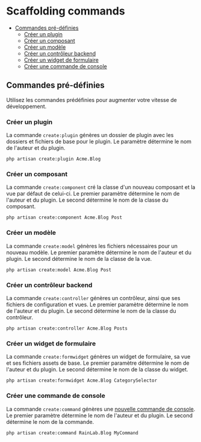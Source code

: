 # Scaffolding commands

- [Commandes pré-définies](#scaffolding-commands)
    - [Créer un plugin](#scaffold-create-plugin)
    - [Créer un composant](#scaffold-create-component)
    - [Créer un modèle](#scaffold-create-model)
    - [Créer un contrôleur backend](#scaffold-create-controller)
    - [Créer un widget de formulaire](#scaffold-create-formwidget)
    - [Créer une commande de console](#scaffold-create-command)

<a name="scaffolding-commands"></a>
## Commandes pré-définies

Utilisez les commandes prédéfinies pour augmenter votre vitesse de développement.

<a name="scaffold-create-plugin"></a>
### Créer un plugin

La commande `create:plugin` génères un dossier de plugin avec les dossiers et fichiers de base pour le plugin. Le
paramètre détermine le nom de l'auteur et du plugin.

    php artisan create:plugin Acme.Blog

<a name="scaffold-create-component"></a>
### Créer un composant

La commande `create:component` cré la classe d'un nouveau composant et la vue par défaut de celui-ci. Le premier
paramètre détermine le nom de l'auteur et du plugin. Le second détermine le nom de la classe du composant.

    php artisan create:component Acme.Blog Post

<a name="scaffold-create-model"></a>
### Créer un modèle

La commande `create:model` génères les fichiers nécessaires pour un nouveau modèle. Le premier paramètre détermine le
nom de l'auteur et du plugin. Le second détermine le nom de la classe de la vue.

    php artisan create:model Acme.Blog Post

<a name="scaffold-create-controller"></a>
### Créer un contrôleur backend

La commande `create:controller` génères un contrôleur, ainsi que ses fichiers de configuration et vues. Le premier
paramètre détermine le nom de l'auteur et du plugin. Le second détermine le nom de la classe du contrôleur.

    php artisan create:controller Acme.Blog Posts

<a name="scaffold-create-formwidget"></a>
### Créer un widget de formulaire

La commande `create:formwidget` génères un widget de formulaire, sa vue et ses fichiers assets de base. Le premier
paramètre détermine le nom de l'auteur et du plugin. Le second détermine le nom de la classe du widget. 

    php artisan create:formwidget Acme.Blog CategorySelector

<a name="scaffold-create-command"></a>
### Créer une commande de console

La commande `create:command` génères une [nouvelle commande de console](../console/development). Le premier paramètre
détermine le nom de l'auteur et du plugin. Le second détermine le nom de la commande.

    php artisan create:command RainLab.Blog MyCommand
